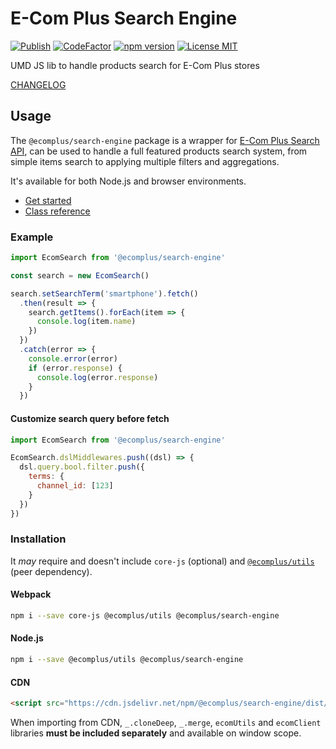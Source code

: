 # E-Com Plus Search Engine

[![Publish](https://github.com/ecomplus/search-engine/workflows/Publish/badge.svg)](https://github.com/ecomplus/search-engine/actions?workflow=Publish) [![CodeFactor](https://www.codefactor.io/repository/github/ecomplus/search-engine/badge)](https://www.codefactor.io/repository/github/ecomplus/search-engine) [![npm version](https://img.shields.io/npm/v/@ecomplus/search-engine.svg)](https://www.npmjs.org/@ecomplus/search-engine) [![License MIT](https://img.shields.io/badge/License-MIT-yellow.svg)](https://opensource.org/licenses/MIT)

UMD JS lib to handle products search for E-Com Plus stores

[CHANGELOG](https://github.com/ecomplus/search-engine/blob/master/CHANGELOG.md)

## Usage

The `@ecomplus/search-engine` package is a wrapper for [E-Com Plus Search API](https://developers.e-com.plus/docs/api/#/search/), can be used to handle a full featured products search system, from simple items search to applying multiple filters and aggregations.

It's available for both Node.js and browser environments.

- [Get started](https://developers.e-com.plus/search-engine/module-@ecomplus_search-engine.html)
- [Class reference](https://developers.e-com.plus/search-engine/EcomSearch.html)

### Example

```js
import EcomSearch from '@ecomplus/search-engine'

const search = new EcomSearch()

search.setSearchTerm('smartphone').fetch()
  .then(result => {
    search.getItems().forEach(item => {
      console.log(item.name)
    })
  })
  .catch(error => {
    console.error(error)
    if (error.response) {
      console.log(error.response)
    }
  })
```

#### Customize search query before fetch

```js
import EcomSearch from '@ecomplus/search-engine'

EcomSearch.dslMiddlewares.push((dsl) => {
  dsl.query.bool.filter.push({
    terms: {
      channel_id: [123]
    }
  })
})
```

### Installation

It _may_ require and doesn't include `core-js` (optional) and [`@ecomplus/utils`](https://developers.e-com.plus/utils/) (peer dependency).

#### Webpack

```bash
npm i --save core-js @ecomplus/utils @ecomplus/search-engine
```

#### Node.js

```bash
npm i --save @ecomplus/utils @ecomplus/search-engine
```

#### CDN

```html
<script src="https://cdn.jsdelivr.net/npm/@ecomplus/search-engine/dist/ecom-search.var.min.js"></script>
```

When importing from CDN, `_.cloneDeep`, `_.merge`, `ecomUtils` and `ecomClient` libraries **must be included separately** and available on window scope.

